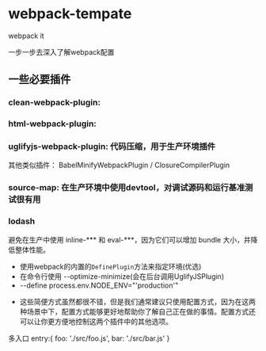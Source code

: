 # webpack-tempate

webpack it

一步一步去深入了解webpack配置

## 一些必要插件

### clean-webpack-plugin:

### html-webpack-plugin:

### uglifyjs-webpack-plugin: 代码压缩，用于生产环境插件

其他类似插件： BabelMinifyWebpackPlugin / ClosureCompilerPlugin

### source-map: 在生产环境中使用devtool，对调试源码和运行基准测试很有用

### lodash 

避免在生产中使用 inline-*** 和 eval-***，因为它们可以增加 bundle 大小，并降低整体性能。


- 使用webpack的内置的`DefinePlugin`方法来指定环境(优选)
- 在命令行使用 --optimize-minimize(会在后台调用UglifyJSPlugin)
- --define process.env.NODE_ENV="'production'"

* 这些简便方式虽然都很不错，但是我们通常建议只使用配置方式，因为在这两种场景中下，配置方式能够更好地帮助你了解自己正在做的事情。配置方式还可以让你更方便地控制这两个插件中的其他选项。


多入口
entry:{
    foo: './src/foo.js',
    bar: './src/bar.js'
}